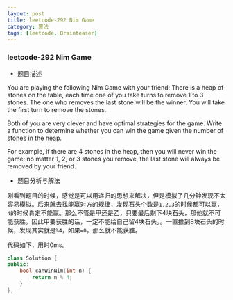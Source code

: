 ```yaml
---
layout: post
title: leetcode-292 Nim Game
category: 算法
tags: [leetcode, Brainteaser]
---
```


### leetcode-292 Nim Game ###

* 题目描述

You are playing the following Nim Game with your friend: There is a heap of stones on the table, each time one of you take turns to remove 1 to 3 stones. The one who removes the last stone will be the winner. You will take the first turn to remove the stones.

Both of you are very clever and have optimal strategies for the game. Write a function to determine whether you can win the game given the number of stones in the heap.

For example, if there are 4 stones in the heap, then you will never win the game: no matter 1, 2, or 3 stones you remove, the last stone will always be removed by your friend.

* 题目分析与解法

刚看到题目的时候，感觉是可以用递归的思想来解决，但是模拟了几分钟发现不太容易模拟。后来就去找能赢对方的规律，发现石头个数是`1,2,3`的时候都可以赢，`4`的时候肯定不能赢。那么不管是甲还是乙，只要最后剩下4块石头，那他就不可能获胜。因此甲要获胜的话，一定不能给自己留4块石头。。一直推到8块石头的时候，发现其实就是`%4`，如果`=0`，那么就不能获胜。

代码如下，用时0ms。

```cpp
class Solution {
public:
	bool canWinNim(int n) {
		return n % 4;
	}
};
```
